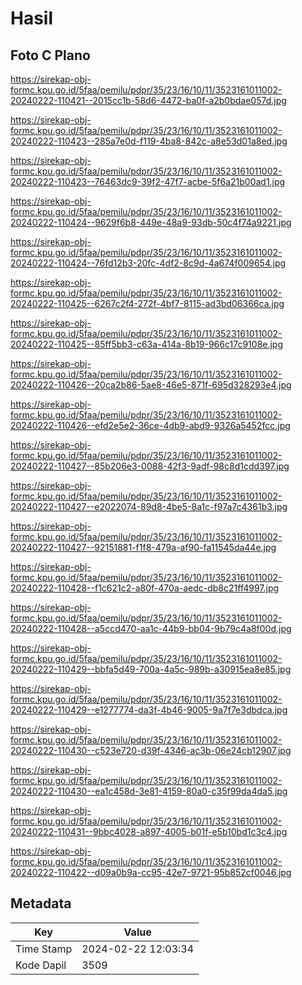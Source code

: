 # Hasil

## Foto C Plano

https://sirekap-obj-formc.kpu.go.id/5faa/pemilu/pdpr/35/23/16/10/11/3523161011002-20240222-110421--2015cc1b-58d6-4472-ba0f-a2b0bdae057d.jpg

https://sirekap-obj-formc.kpu.go.id/5faa/pemilu/pdpr/35/23/16/10/11/3523161011002-20240222-110423--285a7e0d-f119-4ba8-842c-a8e53d01a8ed.jpg

https://sirekap-obj-formc.kpu.go.id/5faa/pemilu/pdpr/35/23/16/10/11/3523161011002-20240222-110423--76463dc9-39f2-47f7-acbe-5f6a21b00ad1.jpg

https://sirekap-obj-formc.kpu.go.id/5faa/pemilu/pdpr/35/23/16/10/11/3523161011002-20240222-110424--9629f6b8-449e-48a9-93db-50c4f74a9221.jpg

https://sirekap-obj-formc.kpu.go.id/5faa/pemilu/pdpr/35/23/16/10/11/3523161011002-20240222-110424--76fd12b3-20fc-4df2-8c9d-4a674f009654.jpg

https://sirekap-obj-formc.kpu.go.id/5faa/pemilu/pdpr/35/23/16/10/11/3523161011002-20240222-110425--6267c2f4-272f-4bf7-8115-ad3bd06366ca.jpg

https://sirekap-obj-formc.kpu.go.id/5faa/pemilu/pdpr/35/23/16/10/11/3523161011002-20240222-110425--85ff5bb3-c63a-414a-8b19-966c17c9108e.jpg

https://sirekap-obj-formc.kpu.go.id/5faa/pemilu/pdpr/35/23/16/10/11/3523161011002-20240222-110426--20ca2b86-5ae8-46e5-871f-695d328293e4.jpg

https://sirekap-obj-formc.kpu.go.id/5faa/pemilu/pdpr/35/23/16/10/11/3523161011002-20240222-110426--efd2e5e2-36ce-4db9-abd9-9326a5452fcc.jpg

https://sirekap-obj-formc.kpu.go.id/5faa/pemilu/pdpr/35/23/16/10/11/3523161011002-20240222-110427--85b206e3-0088-42f3-9adf-98c8d1cdd397.jpg

https://sirekap-obj-formc.kpu.go.id/5faa/pemilu/pdpr/35/23/16/10/11/3523161011002-20240222-110427--e2022074-89d8-4be5-8a1c-f97a7c4361b3.jpg

https://sirekap-obj-formc.kpu.go.id/5faa/pemilu/pdpr/35/23/16/10/11/3523161011002-20240222-110427--92151881-f1f8-479a-af90-fa11545da44e.jpg

https://sirekap-obj-formc.kpu.go.id/5faa/pemilu/pdpr/35/23/16/10/11/3523161011002-20240222-110428--f1c621c2-a80f-470a-aedc-db8c21ff4997.jpg

https://sirekap-obj-formc.kpu.go.id/5faa/pemilu/pdpr/35/23/16/10/11/3523161011002-20240222-110428--a5ccd470-aa1c-44b9-bb04-9b79c4a8f00d.jpg

https://sirekap-obj-formc.kpu.go.id/5faa/pemilu/pdpr/35/23/16/10/11/3523161011002-20240222-110429--bbfa5d49-700a-4a5c-989b-a30915ea8e85.jpg

https://sirekap-obj-formc.kpu.go.id/5faa/pemilu/pdpr/35/23/16/10/11/3523161011002-20240222-110429--e1277774-da3f-4b46-9005-9a7f7e3dbdca.jpg

https://sirekap-obj-formc.kpu.go.id/5faa/pemilu/pdpr/35/23/16/10/11/3523161011002-20240222-110430--c523e720-d39f-4346-ac3b-06e24cb12907.jpg

https://sirekap-obj-formc.kpu.go.id/5faa/pemilu/pdpr/35/23/16/10/11/3523161011002-20240222-110430--ea1c458d-3e81-4159-80a0-c35f99da4da5.jpg

https://sirekap-obj-formc.kpu.go.id/5faa/pemilu/pdpr/35/23/16/10/11/3523161011002-20240222-110431--9bbc4028-a897-4005-b01f-e5b10bd1c3c4.jpg

https://sirekap-obj-formc.kpu.go.id/5faa/pemilu/pdpr/35/23/16/10/11/3523161011002-20240222-110422--d09a0b9a-cc95-42e7-9721-95b852cf0046.jpg


## Metadata

| Key        | Value               |
| ---------- | ------------------- |
| Time Stamp | 2024-02-22 12:03:34 |
| Kode Dapil | 3509                |



